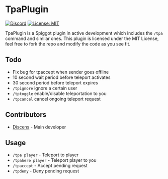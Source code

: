 # TpaPlugin
[![Discord](https://img.shields.io/badge/chat-on%20discord-brightgreen.svg)](https://discord.gg/94MgDaP)
[![License: MIT](https://img.shields.io/badge/License-MIT-yellow.svg)](https://opensource.org/licenses/MIT)

TpaPlugin is a Spiggot plugin in active development which includes the `/tpa` command and similar ones. This plugin is licensed under the MIT License, feel free to fork the repo and modify the code as you see fit.

## Todo

* Fix bug for tpaccept when sender goes offline
* 10 second wait period before teleport activates
* 30 second period before teleport expires
* `/tpignore` ignore a certain user
* `/tptoggle` enable/disable teleportation to you
* `/tpcancel` cancel ongoing teleport request

## Contributors

* [Discens](https://github.com/Discenz) - Main developer

## Usage

* `/tpa player` - Teleport to player
* `/tpahere player` - Teleport player to you
* `/tpaccept` - Accept pending request
* `/tpdeny` - Deny pending request

